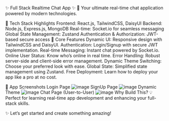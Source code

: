 ✨ Full Stack Realtime Chat App ✨
🚀 Your ultimate real-time chat application powered by modern technologies.

🌟 Tech Stack Highlights
Frontend: React.js, TailwindCSS, DaisyUI
Backend: Node.js, Express.js, MongoDB
Real-time: Socket.io for seamless messaging
Global State Management: Zustand
Authentication & Authorization: JWT-based secure access
🎉 Core Features
Dynamic UI: Responsive design with TailwindCSS and DaisyUI.
Authentication: Login/Signup with secure JWT implementation.
Real-time Messaging: Instant chat powered by Socket.io.
Online User Status: Know who’s online in real time.
Error Handling: Robust server-side and client-side error management.
Dynamic Theme Switching: Choose your preferred look with ease.
Global State: Simplified state management using Zustand.
Free Deployment: Learn how to deploy your app like a pro at no cost.

📸 App Screenshots
Login Page
![image](https://github.com/user-attachments/assets/ca09f25f-77be-49ec-9ac0-bef0cad581f3)
SignUp Page
![image](https://github.com/user-attachments/assets/db8ec9f5-2583-4404-a83b-6fcde8b6b598)
Dynamic Theme
![image](https://github.com/user-attachments/assets/cefd6f0e-625a-4eed-8acb-f180ff7b195c)
Chat Page (User-to-User)
![image](https://github.com/user-attachments/assets/a09fe491-cde0-4d80-8036-ca74d332c203)
Why Build This?
💡 Perfect for learning real-time app development and enhancing your full-stack skills.

✨ Let’s get started and create something amazing!



